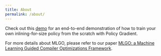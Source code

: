 ```yaml
---
title: About
permalink: /about/
---
```


Check out this [demo](docs/demo/demo.md) for an end-to-end demonstration of how
to train your own inlining-for-size policy from the scratch with Policy
Gradient.

For more details about MLGO, please refer to our paper
[MLGO: a Machine Learning Guided Compiler Optimizations Framework](https://arxiv.org/abs/2101.04808).